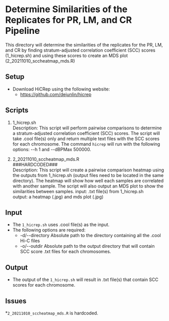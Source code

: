 # Determine Similarities of the Replicates for PR, LM, and CR Pipeline
This directory will determine the similarities of the replicates for the PR, LM, and CR by finding stratum-adjusted correlation coefficient (SCC) scores (1_hicrep.sh) and using these scores to create an MDS plot (2_20211010_sccheatmap_mds.R)

## Setup
- Download HiCRep using the following website:
  - https://github.com/dejunlin/hicrep

## Scripts

1. 1_hicrep.sh  
  Description: This script will perform pairwise comparisons to determine a stratum-adjusted correlation coefficient (SCC) scores. The script will take .cool file(s) only and return multiple text files with the SCC scores for each chromosome. The command ```hicrep``` will run with the following options: --h 1 and --dBPMax 500000.

2. 2_20211010_sccheatmap_mds.R  
  ###HARDCODED###  
  Description: This script will create a pairwise comparison heatmap using the outputs from 1_hicrep.sh (output files need to be located in the same directory). The heatmap will show how well each samples are correlated with another sample. The script will also output an MDS plot to show the similarities between samples.
  input: .txt file(s) from 1_hicrep.sh  
  output: a heatmap (.jpg) and mds plot (.jpg)

  ## Input 
  - The `1_hicrep.sh` uses .cool file(s) as the input.
  - The following options are required:
    - -d/--directory     Absolute path to the directory containing all the .cool Hi-C files
    - -o/--outdir     Absolute path to the output directory that will contain SCC score .txt files for each chromosomes.
  
  ## Output
  - The output of the `1_hicrep.sh` will result in .txt file(s) that contain SCC scores for each chromosome.
  
## Issues
*`2_20211010_sccheatmap_mds.R` is hardcoded.
